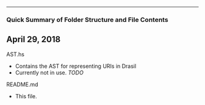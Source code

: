 ----------------------------------------------------------
### Quick Summary of Folder Structure and File Contents
April 29, 2018
----------------------------------------------------------

AST.hs
  - Contains the AST for representing URIs in Drasil
  - Currently not in use. *TODO*
  
README.md
  - This file.